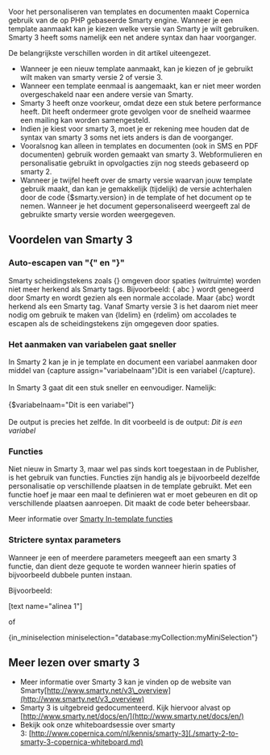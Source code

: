 Voor het personaliseren van templates en documenten maakt Copernica
gebruik van de op PHP gebaseerde Smarty engine. Wanneer je een template
aanmaakt kan je kiezen welke versie van Smarty je wilt gebruiken. Smarty
3 heeft soms namelijk een net andere syntax dan haar voorganger.

De belangrijkste verschillen worden in dit artikel uiteengezet.

-   Wanneer je een nieuw template aanmaakt, kan je kiezen of je gebruikt
    wilt maken van smarty versie 2 of versie 3.
-   Wanneer een template eenmaal is aangemaakt, kan er niet meer worden
    overgeschakeld naar een andere versie van Smarty.
-   Smarty 3 heeft onze voorkeur, omdat deze een stuk betere performance
    heeft. Dit heeft ondermeer grote gevolgen voor de snelheid waarmee
    een mailing kan worden samengesteld.
-   Indien je kiest voor smarty 3, moet je er rekening mee houden dat de
    syntax van smarty 3 soms net iets anders is dan de voorganger.
-   Vooralsnog kan alleen in templates en documenten (ook in SMS en PDF
    documenten) gebruik worden gemaakt van smarty 3. Webformulieren en
    personalisatie gebruikt in opvolgacties zijn nog steeds gebaseerd op
    smarty 2.
-   Wanneer je twijfel heeft over de smarty versie waarvan jouw template
    gebruik maakt, dan kan je gemakkelijk (tijdelijk) de versie
    achterhalen door de code {\$smarty.version} in de template of het
    document op te nemen. Wanneer je het document gepersonaliseerd
    weergeeft zal de gebruikte smarty versie worden weergegeven.

Voordelen van Smarty 3
----------------------

### Auto-escapen van "{" en "}"

Smarty scheidingstekens zoals {} omgeven door spaties (witruimte) worden
niet meer herkend als Smarty tags. Bijvoorbeeld: { abc } wordt genegeerd
door Smarty en wordt gezien als een normale accolade. Maar {abc} wordt
herkend als een Smarty tag. Vanaf Smarty versie 3 is het daarom niet
meer nodig om gebruik te maken van {ldelim} en {rdelim} om accolades te
escapen als de scheidingstekens zijn omgegeven door spaties.

### Het aanmaken van variabelen gaat sneller

In Smarty 2 kan je in je template en document een variabel aanmaken door
middel van {capture assign="variabelnaam"}Dit is een variabel
{/capture}.\
\
 In Smarty 3 gaat dit een stuk sneller en eenvoudiger. Namelijk:\
\
 {\$variabelnaam="Dit is een variabel"}\
\
 De output is precies het zelfde. In dit voorbeeld is de output: *Dit is
een variabel*

### Functies

Niet nieuw in Smarty 3, maar wel pas sinds kort toegestaan in de
Publisher, is het gebruik van functies. Functies zijn handig als je
bijvoorbeeld dezelfde personalisatie op verschillende plaatsen in de
template gebruikt. Met een functie hoef je maar een maal te definieren
wat er moet gebeuren en dit op verschillende plaatsen aanroepen. Dit
maakt de code beter beheersbaar.

Meer informatie over [Smarty In-template
functies](http://www.smarty.net/docs/en/language.function.function.tpl)

### Strictere syntax parameters

Wanneer je een of meerdere parameters meegeeft aan een smarty 3 functie,
dan dient deze gequote te worden wanneer hierin spaties of bijvoorbeeld
dubbele punten instaan.

Bijvoorbeeld:

[text name="alinea 1"]

of

{in\_miniselection
miniselection="database:myCollection:myMiniSelection"}

Meer lezen over smarty 3
------------------------

-   Meer informatie over Smarty 3 kan je vinden op de website van
    Smarty[http://www.smarty.net/v3\_overview](http://www.smarty.net/v3_overview)
-   Smarty 3 is uitgebreid gedocumenteerd. Kijk hiervoor alvast op
    [http://www.smarty.net/docs/en/](http://www.smarty.net/docs/en/)
-   Bekijk ook onze whiteboardsessie over smarty
    3: [http://www.copernica.com/nl/kennis/smarty-3](./smarty-2-to-smarty-3-copernica-whiteboard.md)

